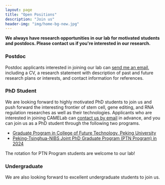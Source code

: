 ```yaml
---
layout: page
title: "Open Positions"
description: "Join us"
header-img: "img/home-bg-new.jpg"
---
```


**We always have research opportunities in our lab for motivated students and postdocs. Please contact us if you're interested in our research.**

### Postdoc

Postdoc applicants interested in joining our lab can <a href="mailto: yangming.wang@pku.edu.cn">send me an email</a>, including a CV, a research statement with description of past and future research plans or interests, and contact information for references. 

### PhD Student

We are looking forward to highly motivated PhD students to join us and push forward the interesting frontier of stem cell, gene editing, and RNA regulation researches as well as their technologies. Applicants who are interested in joining CAMELab can <a href="mailto: yangming.wang@pku.edu.cn">contact us by email</a> in advance, and you can join us as a PhD student through the following two programs.

- <u><a href="https://future.pku.edu.cn/xwzk/4ef963c7935645bb822acf89f9d39d87.htm">Graduate Program in College of Future Technology, Peking University</a></u>
- <u><a href="http://www.aais.pku.edu.cn/tongzhi/shownews.php?lang=cn&id=1757">Peking-Tsinghua-NIBS Joint PhD Graduate Program (PTN Program) in 2024</a></u>

The rotation for PTN Program students are welcome to our lab!

### Undergraduate

We are also looking forward to excellent undergraduate students to join us.